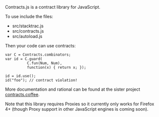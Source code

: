 Contracts.js is a contract library for JavaScript.

To use include the files:
  * src/stacktrac.js
  * src/contracts.js
  * src/autoload.js

Then your code can use contracts:

    var C = Contracts.combinators;
    var id = C.guard(
              C.fun(Num, Num),
              function(x) { return x; });

    id = id.use();
    id("foo"); // contract violation!

More documentation and rational can be found at
the sister project [contracts.coffee](http://disnetdev.com/contracts.coffee/).

Note that this library requires Proxies so it currently
only works for Firefox 4+ (though Proxy support in other
JavaScript engines is coming soon).
